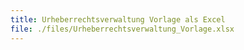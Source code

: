```yaml
---
title: Urheberrechtsverwaltung Vorlage als Excel
file: ./files/Urheberrechtsverwaltung_Vorlage.xlsx
---
```

